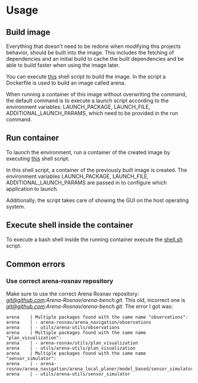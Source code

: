 # Usage
## Build image
Everything that doesn't need to be redone when modifying this projects behavior, should be built into the image. This includes the fetching of dependencies and an initial build to cache the built dependencies and be able to build faster when using the image later.

You can execute [this](../runtime/build.sh) shell script to build the image. In the script a Dockerfile is used to build an image called arena.

When running a container of this image without overwriting the command, the default command is to execute a launch script according to the environment variables: LAUNCH_PACKAGE, LAUNCH_FILE, ADDITIONAL_LAUNCH_PARAMS, which need to be provided in the run command.

## Run container
To launch the environment, run a container of the created image by executing [this](../runtime/launch.sh) shell script.

In this shell script, a container of the previously built image is created. The environment variables LAUNCH_PACKAGE, LAUNCH_FILE, ADDITIONAL_LAUNCH_PARAMS are passed in to configure which application to launch.

Additionally, the script takes care of showing the GUI on the host operating system.

## Execute shell inside the container
To execute a bash shell inside the running container execute the [shell.sh](../runtime/shell.sh) script.

## Common errors
### Use correct arena-rosnav repository
Make sure to use the correct Arena Rosnav repository: *git@github.com:Arena-Rosnav/arena-bench.git*. This old, incorrect one is *git@github.com:Arena-Rosnav/arena-bench.git*. The error I got was:

```
arena    | Multiple packages found with the same name "observations":
arena    | - arena-rosnav/arena_navigation/observations
arena    | - utils/arena-utils/observations
arena    | Multiple packages found with the same name "plan_visualization":
arena    | - arena-rosnav/utils/plan_visualization
arena    | - utils/arena-utils/plan_visualization
arena    | Multiple packages found with the same name "sensor_simulator":
arena    | - arena-rosnav/arena_navigation/arena_local_planer/model_based/sensor_simulator
arena    | - utils/arena-utils/sensor_simulator
```